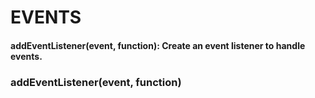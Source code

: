 # EVENTS
#### addEventListener(event, function): Create an event listener to handle events.
### addEventListener(event, function)
